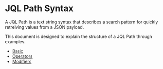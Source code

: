 # JQL Path Syntax

A JQL Path is a text string syntax that describes a search pattern for quickly retreiving values from a JSON payload.

This document is designed to explain the structure of a JQL Path through examples.

- [Basic](#basic)
- [Operators](#operators)
- [Modifiers](#modifiers)
